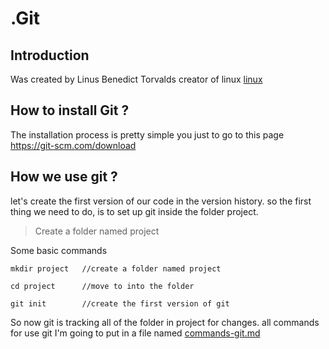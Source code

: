 # .__Git__ 
## __Introduction__

  Was created by Linus Benedict Torvalds creator of linux <a href="https://en.wikipedia.org/wiki/History_of_Linux">linux</a>

## __How to install Git ?__
  The installation process is pretty simple you just to go to this page <a href="https://git-scm.com/download">https://git-scm.com/download</a>

## __How we use git ?__
  let's create the first version of our code in the version history.
  so the first thing we need to do, is to set up git inside the folder project.

   > Create a folder named project
 
  Some basic commands
   ```
   mkdir project   //create a folder named project

   cd project      //move to into the folder

   git init        //create the first version of git
   ```
  So now git is tracking all of the folder in project for changes.
  all commands for use git I'm going to put in a file named <a href="">commands-git.md</a>
